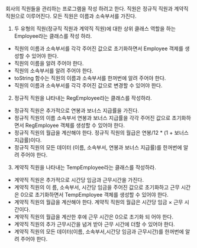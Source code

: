회사의 직원들을 관리하는 프로그램을 작성 하려고 한다. 직원은 정규직 직원과 계약직 직원으로 이루어진다. 모든 직원은 이름과 소속부서를 가진다.

1. 두 유형의 직원(정규직 직원과 계약직 직원)에 대한 상위 클래스 역할을 하는 Employee라는 클래스를 작성 하라. 
- 직원의 이름과 소속부서를 각각 주어진 값으로 초기화하면서 Employee 객제를 생성할 수 있어야 한다. 
- 직원의 이름을 알려 주어야 한다. 
- 직원의 소속부서를 알려 주어야 한다. 
- toString 함수는 직원의 이름과 소속부서를 한꺼번에 알려 주어야 한다. 
- 직원의 이름과 소속부서를 각각 주어진 값으로 변경할 수 있어야 한다.

2. 정규직 직원을 냐타내는 RegEmployee라는 클래스를 작성하라. 
- 정규직 직원은 추가적으로 연봉과 보너스 지급률을 가진다.
- 정규직 직원의 이름 소속부서 연봉과 보너스 지급률을 각각 주어진 값으로 초기화하면서 RegEmployee 객체를 생성할 수 있어야 한다.
- 정규직 직원의 월급을 계산해야 한다. 정규직 직원의 월급은 연봉/12 * (1 + 보너스 지급률)이다. 
- 정규직 직원의 모든 데이터 (이름, 소속부서, 연봉과 보너스 지급률)를 한꺼번에 알려 주어야 한다.

3. 계약직 직원을 나타내는 TempEmployee라는 클래스를 작성하라. 
- 계약직 직원은 추가적으로 시간당 임금과 근무시간을 가진다. 
- 계약직 직원의 이 름, 소속부서, 시간당 임금을 주어진 값으로 초기화하고 근무 시간은 0으로 초기화하면서 TempEmployee 객체를 생성할 수 있어야 한다. 
- 계약직 직원의 월급을 계산해야 한다. 계약직 직원의 월급은 시간당 임금 × 근무 시간이다. 
- 계약직 직원의 월급을 계산한 후에 근무 시간은 0으로 초기화 되 어야 한다. 
- 계약직 직원의 추가 근무시간을 념겨 받아 근무 시간에 더할 수 있어야 한다. 
- 계약직 직원의 모든 데이터(이름, 소속부서,시간당 임금과 근무시간)를 한꺼번에 알려 주어야 한다.

